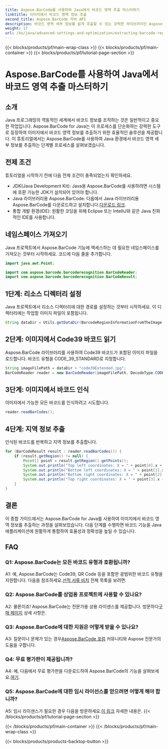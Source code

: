 ```yaml
---
title: Aspose.BarCode를 사용하여 Java에서 바코드 영역 추출 마스터하기
linktitle: 이미지에서 바코드 영역 정보 추출
second_title: Aspose.BarCode 자바 API
description: 바코드 영역 세부 정보를 쉽게 추출할 수 있는 강력한 라이브러리인 Aspose.BarCode for Java를 살펴보세요. Java 애플리케이션을 정밀하게 강화하세요.
weight: 17
url: /ko/java/advanced-settings-and-optimization/extracting-barcode-region-information/
---
```


{{< blocks/products/pf/main-wrap-class >}}
{{< blocks/products/pf/main-container >}}
{{< blocks/products/pf/tutorial-page-section >}}

# Aspose.BarCode를 사용하여 Java에서 바코드 영역 추출 마스터하기

## 소개

Java 프로그래밍의 역동적인 세계에서 바코드 정보를 조작하는 것은 일반적이고 중요한 작업입니다. Aspose.BarCode for Java는 이 프로세스를 단순화하는 강력한 도구로 등장하여 이미지에서 바코드 영역 정보를 추출하기 위한 효율적인 솔루션을 제공합니다. 이 튜토리얼에서는 Aspose.BarCode를 사용하여 Java 환경에서 바코드 영역 세부 정보를 추출하는 단계별 프로세스를 살펴보겠습니다.

## 전제 조건

튜토리얼을 시작하기 전에 다음 전제 조건이 충족되었는지 확인하세요.

- JDK(Java Development Kit): Java용 Aspose.BarCode를 사용하려면 시스템에 호환 가능한 JDK가 설치되어 있어야 합니다.
-  Java 라이브러리용 Aspose.BarCode: 다음에서 Java 라이브러리용 Aspose.BarCode를 다운로드하고 설치합니다.[다운로드 링크](https://releases.aspose.com/barcode/java/).
- 통합 개발 환경(IDE): 원활한 코딩을 위해 Eclipse 또는 IntelliJ와 같은 Java 친화적인 IDE를 사용합니다.

## 네임스페이스 가져오기

Java 프로젝트에서 Aspose.BarCode 기능에 액세스하는 데 필요한 네임스페이스를 가져오는 것부터 시작하세요. 코드에 다음 줄을 추가합니다.

```java
import java.awt.Point;

import com.aspose.barcode.barcoderecognition.BarCodeReader;
import com.aspose.barcode.barcoderecognition.BarCodeResult;


```

## 1단계: 리소스 디렉터리 설정

Java 프로젝트에서 리소스 디렉터리에 대한 경로를 설정하는 것부터 시작하세요. 이 디렉터리에는 작업할 이미지 파일이 포함됩니다.

```java
String dataDir = Utils.getDataDir(BarcodeRegionInformationFromTheImage.class) + "BarcodeReader/advanced_features/";
```

## 2단계: 이미지에서 Code39 바코드 읽기

Aspose.BarCode 라이브러리를 사용하여 Code39 바코드가 포함된 이미지 파일을 로드합니다. 바코드 유형을 CODE_39_STANDARD로 지정합니다.

```java
String imageFilePath = dataDir + "code39Extended.jpg";
BarCodeReader reader = new BarCodeReader(imageFilePath, DecodeType.CODE_39_STANDARD);
```

## 3단계: 이미지에서 바코드 인식

이미지에서 가능한 모든 바코드를 인식하려고 시도합니다.

```java
reader.readBarCodes();
```

## 4단계: 지역 정보 추출

인식된 바코드를 반복하고 지역 정보를 추출합니다.

```java
for (BarCodeResult result : reader.readBarCodes()) {
    if (result.getRegion() != null) {
        Point[] point = result.getRegion().getPoints();
        System.out.println("Top left coordinates: X = " + point[0].x + ", Y = " + point[0].y);
        System.out.println("Bottom left coordinates: X = " + point[1].x + ", Y = " + point[1].y);
        System.out.println("Bottom right coordinates: X = " + point[2].x + ", Y = " + point[2].y);
        System.out.println("Top right coordinates: X = " + point[3].x + ", Y = " + point[3].y);
    }
}
```

## 결론

이 종합 가이드에서는 Aspose.BarCode for Java를 사용하여 이미지에서 바코드 영역 정보를 추출하는 과정을 살펴보았습니다. 다음 단계를 수행하면 바코드 기능을 Java 애플리케이션에 원활하게 통합하여 효율성과 정확성을 높일 수 있습니다.

## FAQ

### Q1: Aspose.BarCode는 모든 바코드 유형과 호환됩니까?

 A1: 예, Aspose.BarCode는 Code39, QR Code 등을 포함한 광범위한 바코드 유형을 지원합니다. 다음을 참조하세요.[선적 서류 비치](https://reference.aspose.com/barcode/java/) 전체 목록을 보려면.

### Q2: Aspose.BarCode를 상업용 프로젝트에 사용할 수 있나요?

 A2: 물론이죠! Aspose.BarCode는 전문가용 상용 라이센스를 제공합니다. 방문하다[구매 페이지](https://purchase.aspose.com/buy) 상세 사항은.

### Q3: Aspose.BarCode에 대한 지원은 어떻게 받을 수 있나요?

 A3: 질문이나 문제가 있는 경우[Aspose.BarCode 포럼](https://forum.aspose.com/c/barcode/13) 커뮤니티와 Aspose 전문가의 도움을 구합니다.

### Q4: 무료 평가판이 제공됩니까?

 A4: 예, 다음에서 무료 평가판을 다운로드하여 Aspose.BarCode의 기능을 살펴보세요.[여기](https://releases.aspose.com/).

### Q5: Aspose.BarCode에 대한 임시 라이선스를 얻으려면 어떻게 해야 합니까?

 A5: 임시 라이센스가 필요한 경우 다음을 방문하세요.[이 링크](https://purchase.aspose.com/temporary-license/) 자세한 내용은.
{{< /blocks/products/pf/tutorial-page-section >}}

{{< /blocks/products/pf/main-container >}}
{{< /blocks/products/pf/main-wrap-class >}}

{{< blocks/products/products-backtop-button >}}
